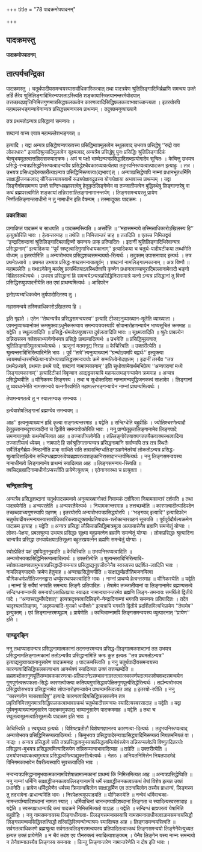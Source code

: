 +++
title = "78 पादक्रमोपपादनम्"

+++


## पादक्रमस्तु

**पादक्रमोपपादनम्**

## **तात्पर्यचन्द्रिका**

पादक्रमस्तु । चतुर्थपादीयसमन्वयस्यासर्वाधिकारिकत्वात् तथा पादत्रयेण श्रुतिलिङ्गादिभिर्ब्रह्मणि समन्वय उक्ते तर्हि तैरेव श्रुतिलिङ्गादिभिरन्यपरताऽस्त्विति शङ्कायास्त्रितयानन्तरमेवोदयात् तत्तच्छब्दप्रवृत्तिनिमित्तगुणमात्रसिद्धफलकत्वेन कारणत्वादिसिद्धिफलकत्वाभावाच्चान्त्यता । इतरयोरपि महामल्लभङ्गन्यायेनान्यत्र प्रसिद्धसमन्वयस्य प्राथम्यम् । तदुक्तमनुव्याख्याने

तत्र प्रथमतोऽन्यत्र प्रसिद्धानां समन्वयः ।

शब्दानां वाच्य एवात्र महामल्लेशभङ्गवत् ॥

इत्यादि । यद्वा अन्यत्र प्रसिद्धेष्वन्यपरत्वस्य प्रसिद्धिमात्रमूलत्वेन स्थूलत्वाद् उभयत्र प्रसिद्धेषु ‘‘रुद्रो वाव लोकाधारः’’ इत्यादिश्रुत्यादिमूलत्वेन सूक्ष्मत्वाद् अन्यत्रैव प्रसिद्धेषु पुनः प्रसिद्धिः श्रुतिलिङ्गादिकं चेत्युभयमूलत्वात्तन्निरासकपादक्रमः। अयं च पक्षो भाष्येऽन्यत्रप्रसिद्धादिशब्दप्रयोगादेव सूचितः । केचित्तु उभयत्र प्रसिद्धे-रन्यत्रप्रसिद्धनिरूप्यत्वादन्यत्रैव प्रसिद्धेश्चैवकारव्यावर्त्यतया तदुभयनिरूप्यत्वात्पादक्रम इत्याहुः । तन्न । उभयत्र प्रसिध्द्यादेरुक्तरीत्याऽन्यत्र प्रसिद्धिनिरूप्यत्वा(द्यभावा)त् । अन्यत्रप्रसिद्धेष्वपि नाम्नां प्रधानभूतधर्मिणि साक्षाद्धीजनकत्वाद् यौगिकस्यावयवार्थे रूढ्यपेक्षावद्रूढस्य योगापेक्षाया अभावाच्च प्राथम्यम् । यद्वा लिङ्गैर्नामसमन्वय उक्ते सन्दिग्धब्रह्मपरत्वेषु हेतूकृतलिङ्गेष्वेव वा तज्जातीयत्वेन बुद्धिस्थेषु लिङ्गान्तरेषु वा कथं ब्रह्मपरत्वमिति शङ्कायां तन्निरासाल्लिङ्गानामानन्तर्यम् । लिङ्गसमन्वयस्तु प्रायेण निर्णीतलिङ्गान्तराधीनो न तु नामाधीन इति वैषम्यम् । तस्माद्युक्तः पादक्रमः ।

### **प्रकाशिका**

प्रागाक्षिप्तं पादक्रमं च साधयति ॥ पादक्रमस्त्विति ॥ असर्वेति ॥ ‘‘महासमन्वये तस्मिन्नाधिकारोऽखिलस्य हि’’ इत्युक्तेरिति भावः । हेत्वन्तरमाह ॥ तथेति ॥ निमित्तान्तरं चाह ॥ तत्तदिति ॥ एतच्च निमित्तद्वयं ‘‘इन्द्रादिशब्दानां श्रुतिलिङ्गादिबलाद्विष्णौ समन्वयः प्राक् प्रतिपादितः । इदानीं श्रुतिलिङ्गादिभिरेवान्यत्र प्रसिद्धानाम्’’ इत्यादिकया ‘‘पूर्वं स्रष्टृत्वादिगुणाभिधायकानाम्’’ इत्यादिकया च चतुर्थ-पादीयटीकया लब्धमिति बोध्यम् ॥ इतरयोरिति ॥ अन्यत्रोभयत्र प्रसिद्धशब्दसमन्वययो-रित्यर्थः । तदुक्तम् उपासनापाद इत्यर्थः । तत्र प्रथमेऽध्याये । प्रथमत उभयत्र प्रसिद्ध-शब्दसमन्वयात्पूर्वम् । शब्दानां नामलिङ्गात्मकानाम् । अत्र विष्णौ ॥ महामल्लेति ॥ यथाऽनेकेषु मल्लेषु प्रत्यर्थितयाऽवस्थितेष्वपि कृष्णेन प्रधानत्वाच्चाणूरादिमल्लानामेवादौ भङ्गो विहितस्तथेत्यर्थः । उभयत्र प्रसिद्धानां हि समन्वयेऽन्यत्रप्रसिद्धिनिरासमात्रे यत्नो ऽन्यत्र प्रसिद्धानां तु विष्णौ प्रसिद्धिरप्युपपादनीयेति तत एषां प्राथम्यमित्यर्थः । आदिपदेन

इतोऽप्यभ्यधिकत्वेन तुर्यपादोदितस्य तु ।

महासमन्वये तस्मिन्नाधिकारोऽखिलस्य हि ।

इति गृह्यते । एतेन ‘‘तेष्वन्यत्रैव प्रसिद्धसमन्वयस्य’’ इत्यादि टीकाऽनुव्याख्यान-मूलेति व्याख्याता । एवमनुव्याख्यानोक्तं क्रममुक्त्वाऽधुनैकरूप्याय समन्वयत्रयस्यापि सोपानारोहणन्यायेन भाष्यसूचितं क्रममाह ॥ यद्वेति ॥ स्थूलत्वादिति ॥ प्रसिद्धे-र्भ्रमत्वेऽप्युपपत्त्या दुर्बलत्वादिति भावः ॥ सूक्ष्मत्वादिति ॥ श्रुतेः प्राबल्येन तन्निरासस्य क्लेशसाध्यत्वेनोभयत्र प्रसिद्धेः प्राबल्यादित्यर्थः ॥ उभयेति ॥ प्रसिद्धिमूलत्वात् श्रुतिलिङ्गादिमूलत्वाच्चेत्यर्थः । ऋजूनां मतमनूद्य निराह ॥ केचित्त्विति ॥ उक्तरीत्येति ॥ श्रुत्यन्तरादिभिरित्यादिनेति भावः । पूर्वं ‘‘तत्रे’’त्यनुव्याख्यानं ‘‘ग्रन्थोऽयमपि बह्वर्थः’’ इत्युक्त्या स्वयमर्थान्तरमभिप्रेत्यान्यत्रोभयत्रप्रसिद्धसमन्वययोः क्रमे सम्मतित्वेनोदाहृतम् । इदानीं तस्यैव ‘‘तत्र प्रथमेऽध्याये, प्रथमतः प्रथमे पादे, शब्दानां नामात्मकानाम्’’ इति सुधोक्तमेवार्थमभिप्रेत्य ‘‘अन्यपराणां मध्ये लिङ्गात्मकानाम्’’ इत्यादिटीकां विवृण्वान आद्यद्वयस्यापि महामल्लभङ्गन्यायेन क्रममाह ॥ अन्यत्र प्रसिद्धेष्वपीति ॥ यौगिकस्य लिङ्गस्य । तथा च सुधोक्तदिशा नाम्नामन्यबुद्धिजनकत्वं साक्षादेव । लिङ्गानां तु व्यवधानेनेति नामसमन्वये यत्नगौरवमिति महामल्लभङ्गन्यायेन नाम्नां प्राथम्यमित्यर्थः ।

तेषामन्यगतत्वे तु न स्यात्सम्यक् समन्वयः ।

इत्येवाशेषलिङ्गानां ब्रह्मण्येव समन्वयम् ॥

आह’’ इत्यनुव्याख्यानं हृदि कृत्वा सङ्गत्यन्तरमाह ॥ यद्वेति ॥ सन्दिग्धेति बहुव्रीहिः । ज्योतिश्चरणेत्यादौ हेतूकृतानामदृश्यत्वादीनां च द्वितीये समन्वयोक्तेरिति भावः । ननु प्राग्घेतूकृतलिङ्गानामेव लिङ्गपादे समन्वयानुक्तेः कथमेवमित्यत आह ॥ तज्जातीयत्वेनेति ॥ तल्लिङ्गोपेतवाक्यगततयैकवाक्यस्थत्वादिना तज्जातीयत्वं ध्येयम् । नामपादे हि सर्वश्रुतिगतान्यन्यत्र प्रसिद्धनामानि सर्वाण्यपि तत्र तत्र स्थितैः सर्वैर्लिङ्गैर्ब्रह्म-निष्ठानीति प्राक् साधिते सति तत्रासन्दिग्धलिङ्गग्रहणेनेतरेषां लोकतोऽन्यत्र प्रसिद्ध-श्रुत्यादिसाहित्येन सन्दिग्धब्रह्मपरत्वेष्वब्रह्मपरत्वशङ्कानिरासादानन्तर्यमित्यर्थः । ननु लिङ्गसमन्वयस्य नामाधीनत्वे लिङ्गानामेव प्राथम्यं स्यादित्यत आह ॥ लिङ्गसमन्वय-स्त्विति ॥ क्वचिद्ब्रह्मादिनामाधीनोऽप्यस्तीति प्रायेणेत्युक्तम् । एतेनानवस्था च प्रत्युक्ता ।

### **चन्द्रिकाबिन्दु**

अन्यत्रैव प्रसिद्धशब्दानां चतुर्थपादसमन्वये अनुव्याख्यानोक्तं नियामकं दर्शयित्वा नियामकान्तरं दर्शयति ॥ तथा पादत्रयेणेति ॥ अन्यपरतेति ॥ अन्यपरतैवेत्यर्थः । नियामकान्तरमाह ॥ तत्तच्छब्देति ॥ कारणत्वादीत्यादिपदेन तच्छब्दवाच्यगुणस्यापि ग्रहणम् । इतरयोरपि अन्यत्रोभयत्रप्रसिद्धयोरपि । ‘‘भङ्गवद् इत्यादि’’ इत्यादिपदेन चतुर्थपादीयसमन्वयस्यासार्वाधिकारिकत्वाद्युक्तार्थप्रतिपादक-श्लोकान्तरग्रहणं सूचयति । पूर्वपूर्वदौर्बल्यक्रमेण पादक्रम इत्याह ॥ यद्वेति ॥ अन्यत्र प्रसिद्धा लौकिकप्रसिद्धिमात्रमूला अल्पायासेनैव ब्रह्मणि समन्वेतुं योग्याः । लोका-पेक्षया, प्रबलश्रुत्या उभयत्र प्रसिद्धाः सूक्ष्मा बहुप्रयत्नेन ब्रह्मणि समन्वेतुं योग्याः । लोकप्रसिद्धाः श्रुत्यादिना चान्यत्रैव प्रसिद्धा उभयापेक्षयाऽतिसूक्ष्मा बहुतरप्रयत्नेन ब्रह्मणि समन्वेतुं योग्याः ।

स्वोत्प्रेक्षितं पक्षं दूषयितुमनुवदति ॥ केचित्त्विति ॥ उभयनिरूप्यत्वादिति ॥ अन्यत्रोभयत्रप्रसिद्धिनिरूप्यत्वादित्यर्थः ॥ उक्तरीत्येति ॥ श्रुत्यन्तरादिभिरित्यादि-स्वोक्तलक्षणवतामुभयत्रप्रसिद्धादीनामन्यत्र प्रसिद्धाद्यनुपजीवनेनैव स्वरूपस्य प्रदर्शित-त्वादिति भावः । नामलिङ्गपादयोः क्रमेण हेतुमाह ॥ अन्यत्रप्रसिद्धेष्वपीति ॥ साक्षाद्धर्मप्रतीतिमजनयित्वा यौगिकधर्मप्रतीतिजननद्वारा धर्म्युपस्थापकत्वादिति भावः । नाम्नां प्राथम्ये हेत्वन्तरमाह ॥ यौगिकस्येति ॥ यद्वेति ॥ नाम्नां हि सर्वेषां भगवति समन्वयः लिङ्गैः प्रतिपादितः । तेषामेव तज्जातीयानां वा लिङ्गानामेव ब्रह्मण्यसत्वे सन्दिग्धनाम्नामपि समन्वयोऽसाधितप्रायः स्यादतः नामान्वयानन्तरमेव ब्रह्मणि लिङ्ग-समन्वयः समर्थितो द्वितीये पादे । ‘‘अन्तस्तद्धर्मोपदेशात्’’ इत्यत्रादृश्यत्वादिलिङ्गे-नेन्द्रादिनाम्नां भगवति समन्वयः प्रतिपादितः । तदेव चादृश्यत्वलिङ्गम्, ‘‘अदृश्यत्वादि-गुणको धर्मोक्तेः’’ इत्यत्रापि भगवति द्वितीये प्रदर्शितमित्यभिप्रायेण ‘‘तेषामेव’’ इत्युक्तम् । एवं लिङ्गान्तरमप्यूह्यम् ॥ प्रायेणेति ॥ क्वचिन्नाम्नामपि लिङ्गसमन्वयस्य व्युत्पादनात् ‘‘प्रायेण’’ इति ।

### **पाण्डुरङ्गि**

ननु तथाप्यादावन्यत्र प्रसिद्धनामात्मकानां तदनन्तरमन्यत्र प्रसिद्ध-लिङ्गात्मकशब्दानां तत उभयत्र प्रसिद्धनामलिङ्गात्मकानां ततोऽन्यत्रैव प्रसिद्धानामिति क्रमः कुत इत्यतः ‘‘तत्र प्रथमतोऽन्यत्र’’ इत्याद्यनुव्याख्यानानुसारेण पादक्रममाह ॥ पादक्रमस्त्विति ॥ ननु चतुर्थपादीयसमन्वयस्य कारणत्वादिसिद्धिफलकत्वाभाव आनर्थक्यं स्यादित्यत उक्तं तत्तच्छब्देति ॥ ब्रह्मशब्दोक्तगुणपूर्तिसम्भावककारणत्वा-प्रतिपादनेऽसम्भावनाग्रस्तत्वात्स्वरवर्णपदात्मकाशेषशब्दसमन्वयेन गुणपूर्णत्वरूपफला-सिद्धेः कारणत्वोक्त्या कतिपयगुणसिद्धावपेक्षितगुणपूर्त्यसिद्धेरित्यर्थः । तर्ह्यन्यत्रोभयत्र प्रसिद्धयोरुभयत्र प्रसिद्धानामेव सोपानारोहणन्यायेन प्राथम्यमस्त्वित्यत आह ॥ इतरयो-रपीति ॥ ननु ‘‘कारणत्वेन चाकाशादिषु’’ इत्यादेः कारणत्वादियसिद्धिफलकत्वेन तत्र प्रवृत्तिनिमित्तगुणमात्रसिद्धिफलकत्वाभावात्कथं चतुर्थपादीसमन्वयः स्यादित्यस्वरसादाह ॥ यद्वेति ॥ यद्वा पूर्वमनुव्याख्यानानुसारेण पादक्रममुपपाद्य भाष्यानुसारेण पादक्रममाह ॥ यद्वेति ॥ तथा च स्थूलत्वसूक्ष्मत्वातिसूक्ष्मत्वैः पादक्रम इति भावः ॥

केचित्त्विति ॥ स्वयूथ्या इत्यर्थः । विशिष्टप्रतीतौ विशेषणज्ञानस्य कारणत्वा-दित्यर्थः । तदुभयनिरूप्यत्वाद् अन्यत्रोभयत्र प्रसिद्धिनिरूप्यत्वादित्यर्थः । किमुभयत्र प्रसिद्ध्यादेरन्यत्रप्रसिद्ध्यादिनिरूप्यत्वं नियतमनियतं वा । नाद्यः । अन्यत्र प्रसिद्धत्वे सति तत्रप्रसिद्धत्वमुभयत्रप्रसिद्धत्वमित्येवंरूपेण तन्निरूप्यत्वेऽपि विष्णुतदितरयोः प्रसिद्धत्व-मुभयत्र प्रसिद्धत्वमित्यादिरूपेण तन्निरूप्यत्वाभावादित्याह ॥ तन्नेति ॥ उक्तरीत्येति ॥ उभयोपस्थापकत्वमुभयत्र प्रसिद्धत्वमित्याद्युक्तरीत्येत्यर्थः । नेतरः । अनियतनिमित्तेन नियतपादभेदे विनिगमकाभावेन वैपरीत्यस्यापि सुवचत्वादिति भावः ।

नन्वन्यत्रप्रसिद्धानामुभयात्मकानामविशेषान्नामात्मकानां प्राथम्यं किं निमित्तमित्यत आह ॥ अन्यत्रप्रसिद्धेष्विति ॥ ननु नाम्नां धर्मिणि साक्षाद्धीजनकत्ववल्लिङ्गानामपि धर्मे साक्षाद्धीजनकत्वात्कथं तेषां विशेष इत्यत उक्तं प्रधानेति ॥ प्रायेण धर्मिद्वारेणैव धर्मस्य क्रियान्वयित्वेन साक्षाद्धर्मिण एव तदन्वयित्वेन तस्यैव प्राधान्यं, लिङ्गस्य तु तदभावेना-प्राधान्यमिति भावः । निरपेक्षत्वमुपपादयति ॥ यौगिकस्येति ॥ नन्वेवं धर्मिवाचका-नामन्तर्याम्यादिशब्दानां नामता स्यात् । धर्मिवाचिनां चानन्दमयादिशब्दानां लिङ्गता च स्यादित्यस्वरसादाह ॥ यद्वेति ॥ स्वरूपप्राधान्यादि कथं पादक्रमे निमित्तमित्यतो वाऽऽह ॥ यद्वेति ॥ सन्दिग्धं ब्रह्मपरत्वं येषामिति बहुव्रीहिः । ननु नामसमन्वयस्य लिङ्गाधीनत्वा- ल्लिङ्गसमन्वयस्यापि नामसमन्वयाधीनत्वान्नामसमन्वयसिद्धौ लिङ्गसमन्वयसिद्धिस्तत्सिद्धौ तत्सिद्धिरित्यन्योन्याश्रयः स्यादित्यत आह ॥ लिङ्गसमन्वयस्त्विति ॥ सर्वगतत्वाधिकरणे ब्रह्मश्रुत्या सर्वगतत्वलिङ्गसमन्वयस्य प्रतिपादितत्वात्कथं लिङ्गसमन्वयो लिङ्गेनैवेत्युच्यत इत्यत उक्तं प्रायेणेति ॥ न चैवं तदंश एव पौनरुक्त्यं स्यादित्याशङ्क्यम् । येनैव लिङ्गेन यस्य नाम्नः समन्वयो न तेनैवाम्नातस्यैव लिङ्गस्य समन्वयः । किन्तु लिङ्गान्तरेण नामान्तरेणेति न दोष इति भावः ।

